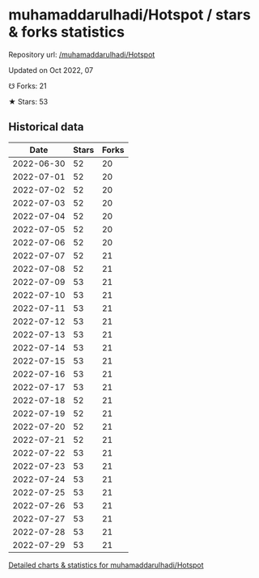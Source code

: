 # muhamaddarulhadi/Hotspot / stars & forks statistics

Repository url: [/muhamaddarulhadi/Hotspot](https://github.com/muhamaddarulhadi/Hotspot)

Updated on Oct 2022, 07

☋ Forks: 21

★ Stars: 53

## Historical data
| Date | Stars | Forks |
|------|-------|-------|
| 2022-06-30 | 52 | 20 | 
| 2022-07-01 | 52 | 20 | 
| 2022-07-02 | 52 | 20 | 
| 2022-07-03 | 52 | 20 | 
| 2022-07-04 | 52 | 20 | 
| 2022-07-05 | 52 | 20 | 
| 2022-07-06 | 52 | 20 | 
| 2022-07-07 | 52 | 21 | 
| 2022-07-08 | 52 | 21 | 
| 2022-07-09 | 53 | 21 | 
| 2022-07-10 | 53 | 21 | 
| 2022-07-11 | 53 | 21 | 
| 2022-07-12 | 53 | 21 | 
| 2022-07-13 | 53 | 21 | 
| 2022-07-14 | 53 | 21 | 
| 2022-07-15 | 53 | 21 | 
| 2022-07-16 | 53 | 21 | 
| 2022-07-17 | 53 | 21 | 
| 2022-07-18 | 52 | 21 | 
| 2022-07-19 | 52 | 21 | 
| 2022-07-20 | 52 | 21 | 
| 2022-07-21 | 52 | 21 | 
| 2022-07-22 | 53 | 21 | 
| 2022-07-23 | 53 | 21 | 
| 2022-07-24 | 53 | 21 | 
| 2022-07-25 | 53 | 21 | 
| 2022-07-26 | 53 | 21 | 
| 2022-07-27 | 53 | 21 | 
| 2022-07-28 | 53 | 21 | 
| 2022-07-29 | 53 | 21 | 


[Detailed charts & statistics for muhamaddarulhadi/Hotspot](https://reviewgithub.com/rep/muhamaddarulhadi/Hotspot)
